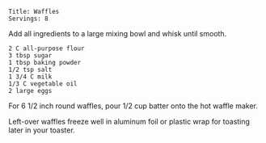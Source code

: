 ~~~ recipe-info
Title: Waffles
Servings: 8
~~~

Add all ingredients to a large mixing bowl and whisk until smooth.

~~~ recipe-ingredients
2 C all-purpose flour
3 tbsp sugar
1 tbsp baking powder
1/2 tsp salt
1 3/4 C milk
1/3 C vegetable oil
2 large eggs
~~~

For 6 1/2 inch round waffles, pour 1/2 cup batter onto the hot waffle maker.

Left-over waffles freeze well in aluminum foil or plastic wrap for toasting later in your toaster.

